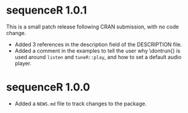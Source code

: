 # sequenceR 1.0.1

This is a small patch release following CRAN submission, with no code change.
* Added 3 references in the description field of the DESCRIPTION file.
* Added a comment in the examples to tell the user why \dontrun{} is used around `listen` and `tuneR::play`, and how to set a default audio player.

# sequenceR 1.0.0

* Added a `NEWS.md` file to track changes to the package.
